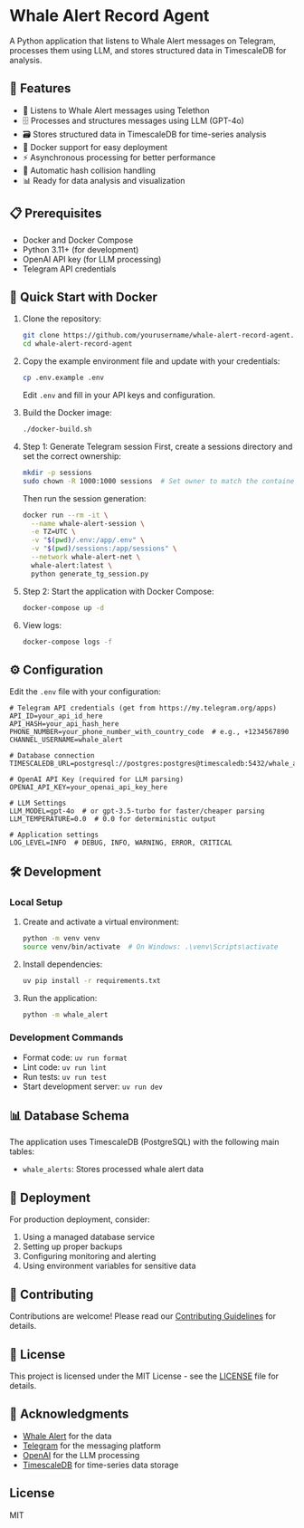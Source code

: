 # Whale Alert Record Agent

A Python application that listens to Whale Alert messages on Telegram, processes them using LLM, and stores structured data in TimescaleDB for analysis.

## 🚀 Features

- 📡 Listens to Whale Alert messages using Telethon
- 🗄️ Processes and structures messages using LLM (GPT-4o)
- 🗃️ Stores structured data in TimescaleDB for time-series analysis
- 🐳 Docker support for easy deployment
- ⚡ Asynchronous processing for better performance
- 🔄 Automatic hash collision handling
- 📊 Ready for data analysis and visualization

## 📋 Prerequisites

- Docker and Docker Compose
- Python 3.11+ (for development)
- OpenAI API key (for LLM processing)
- Telegram API credentials

## 🚀 Quick Start with Docker

1. Clone the repository:
   ```bash
   git clone https://github.com/yourusername/whale-alert-record-agent.git
   cd whale-alert-record-agent
   ```

2. Copy the example environment file and update with your credentials:
   ```bash
   cp .env.example .env
   ```
   Edit `.env` and fill in your API keys and configuration.

3. Build the Docker image:
   ```bash
   ./docker-build.sh
   ```

4. Step 1: Generate Telegram session
   First, create a sessions directory and set the correct ownership:
   ```bash
   mkdir -p sessions
   sudo chown -R 1000:1000 sessions  # Set owner to match the container user
   ```
   
   Then run the session generation:
   ```bash
   docker run --rm -it \
     --name whale-alert-session \
     -e TZ=UTC \
     -v "$(pwd)/.env:/app/.env" \
     -v "$(pwd)/sessions:/app/sessions" \
     --network whale-alert-net \
     whale-alert:latest \
     python generate_tg_session.py
   ```

5. Step 2: Start the application with Docker Compose:
   ```bash
   docker-compose up -d
   ```

6. View logs:
   ```bash
   docker-compose logs -f
   ```

## ⚙️ Configuration

Edit the `.env` file with your configuration:

```env
# Telegram API credentials (get from https://my.telegram.org/apps)
API_ID=your_api_id_here
API_HASH=your_api_hash_here
PHONE_NUMBER=your_phone_number_with_country_code  # e.g., +1234567890
CHANNEL_USERNAME=whale_alert

# Database connection
TIMESCALEDB_URL=postgresql://postgres:postgres@timescaledb:5432/whale_alert

# OpenAI API Key (required for LLM parsing)
OPENAI_API_KEY=your_openai_api_key_here

# LLM Settings
LLM_MODEL=gpt-4o  # or gpt-3.5-turbo for faster/cheaper parsing
LLM_TEMPERATURE=0.0  # 0.0 for deterministic output

# Application settings
LOG_LEVEL=INFO  # DEBUG, INFO, WARNING, ERROR, CRITICAL
```

## 🛠 Development

### Local Setup

1. Create and activate a virtual environment:
   ```bash
   python -m venv venv
   source venv/bin/activate  # On Windows: .\venv\Scripts\activate
   ```

2. Install dependencies:
   ```bash
   uv pip install -r requirements.txt
   ```

3. Run the application:
   ```bash
   python -m whale_alert
   ```

### Development Commands

- Format code: `uv run format`
- Lint code: `uv run lint`
- Run tests: `uv run test`
- Start development server: `uv run dev`

## 📊 Database Schema

The application uses TimescaleDB (PostgreSQL) with the following main tables:

- `whale_alerts`: Stores processed whale alert data

## 🔄 Deployment

For production deployment, consider:

1. Using a managed database service
2. Setting up proper backups
3. Configuring monitoring and alerting
4. Using environment variables for sensitive data

## 🤝 Contributing

Contributions are welcome! Please read our [Contributing Guidelines](CONTRIBUTING.md) for details.

## 📄 License

This project is licensed under the MIT License - see the [LICENSE](LICENSE) file for details.

## 🙏 Acknowledgments

- [Whale Alert](https://whale-alert.io/) for the data
- [Telegram](https://telegram.org/) for the messaging platform
- [OpenAI](https://openai.com/) for the LLM processing
- [TimescaleDB](https://www.timescale.com/) for time-series data storage

## License

MIT
